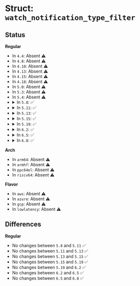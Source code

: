# Struct: <code>watch_notification_type_filter</code>

## Status
<b>Regular</b>
<ul>
<li>
In <code>4.4</code>: Absent ⚠️
</li>
<li>
In <code>4.8</code>: Absent ⚠️
</li>
<li>
In <code>4.10</code>: Absent ⚠️
</li>
<li>
In <code>4.13</code>: Absent ⚠️
</li>
<li>
In <code>4.15</code>: Absent ⚠️
</li>
<li>
In <code>4.18</code>: Absent ⚠️
</li>
<li>
In <code>5.0</code>: Absent ⚠️
</li>
<li>
In <code>5.3</code>: Absent ⚠️
</li>
<li>
In <code>5.4</code>: Absent ⚠️
</li>
<li>
<details>
<summary>In <code>5.8</code>: ✅</summary>

```c
struct watch_notification_type_filter {
    __u32 type;
    __u32 info_filter;
    __u32 info_mask;
    __u32 subtype_filter[8];
};
```
</details>
</li>
<li>
<details>
<summary>In <code>5.11</code>: ✅</summary>

```c
struct watch_notification_type_filter {
    __u32 type;
    __u32 info_filter;
    __u32 info_mask;
    __u32 subtype_filter[8];
};
```
</details>
</li>
<li>
<details>
<summary>In <code>5.13</code>: ✅</summary>

```c
struct watch_notification_type_filter {
    __u32 type;
    __u32 info_filter;
    __u32 info_mask;
    __u32 subtype_filter[8];
};
```
</details>
</li>
<li>
<details>
<summary>In <code>5.15</code>: ✅</summary>

```c
struct watch_notification_type_filter {
    __u32 type;
    __u32 info_filter;
    __u32 info_mask;
    __u32 subtype_filter[8];
};
```
</details>
</li>
<li>
<details>
<summary>In <code>5.19</code>: ✅</summary>

```c
struct watch_notification_type_filter {
    __u32 type;
    __u32 info_filter;
    __u32 info_mask;
    __u32 subtype_filter[8];
};
```
</details>
</li>
<li>
<details>
<summary>In <code>6.2</code>: ✅</summary>

```c
struct watch_notification_type_filter {
    __u32 type;
    __u32 info_filter;
    __u32 info_mask;
    __u32 subtype_filter[8];
};
```
</details>
</li>
<li>
<details>
<summary>In <code>6.5</code>: ✅</summary>

```c
struct watch_notification_type_filter {
    __u32 type;
    __u32 info_filter;
    __u32 info_mask;
    __u32 subtype_filter[8];
};
```
</details>
</li>
<li>
<details>
<summary>In <code>6.8</code>: ✅</summary>

```c
struct watch_notification_type_filter {
    __u32 type;
    __u32 info_filter;
    __u32 info_mask;
    __u32 subtype_filter[8];
};
```
</details>
</li>
</ul>
<b>Arch</b>
<ul>
<li>
In <code>arm64</code>: Absent ⚠️
</li>
<li>
In <code>armhf</code>: Absent ⚠️
</li>
<li>
In <code>ppc64el</code>: Absent ⚠️
</li>
<li>
In <code>riscv64</code>: Absent ⚠️
</li>
</ul>
<b>Flavor</b>
<ul>
<li>
In <code>aws</code>: Absent ⚠️
</li>
<li>
In <code>azure</code>: Absent ⚠️
</li>
<li>
In <code>gcp</code>: Absent ⚠️
</li>
<li>
In <code>lowlatency</code>: Absent ⚠️
</li>
</ul>

## Differences
<b>Regular</b>
<ul>
<li>
No changes between <code>5.8</code> and <code>5.11</code> ✅
</li>
<li>
No changes between <code>5.11</code> and <code>5.13</code> ✅
</li>
<li>
No changes between <code>5.13</code> and <code>5.15</code> ✅
</li>
<li>
No changes between <code>5.15</code> and <code>5.19</code> ✅
</li>
<li>
No changes between <code>5.19</code> and <code>6.2</code> ✅
</li>
<li>
No changes between <code>6.2</code> and <code>6.5</code> ✅
</li>
<li>
No changes between <code>6.5</code> and <code>6.8</code> ✅
</li>
</ul>
